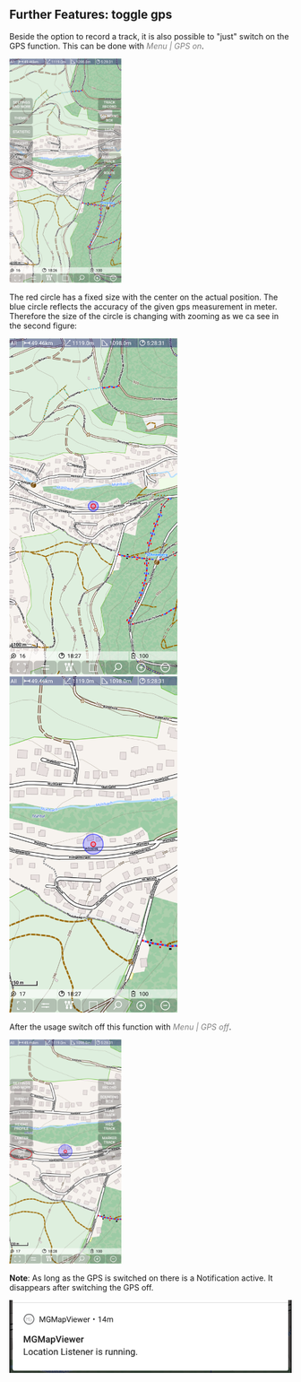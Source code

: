 ## Further Features: toggle gps

Beside the option to record a track, it is also possible to "just" switch on the GPS 
function. This can be done with <span style="color:gray">*Menu | GPS on*</span>.

<img src="./gps1.png" width="200" />&nbsp;

The red circle has a fixed size with the center on the actual position.
The blue circle reflects the accuracy of the given gps measurement in meter. 
Therefore the size of the circle is changing with zooming as we ca see in the second figure:

<img src="./gps2.png" width="300" />&nbsp;<img src="./gps3.png" width="300" />&nbsp;

After the usage switch off this function with <span style="color:gray">*Menu | GPS off*</span>.

<img src="./gps4.png" width="200" />&nbsp;

**Note**: As long as the GPS is switched on there is a Notification active. It disappears after switching the GPS off.

<img src="./notification.png" width="600" />&nbsp;
